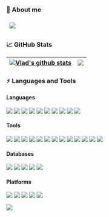 ### 👋 About me 

<a href="https://www.linkedin.com/in/vladzolotarev">
  <img align="center" style="margin:0.5rem" src="https://img.shields.io/badge/Linkedin   -%230077B5.svg?&style=for-the-badge&logo=linkedin&logoColor=white" />
</a>

### 📈 GitHub Stats

| <a href="https://github.com/vzolotar">  <img align="center"  src="https://github-readme-stats.vercel.app/api?username=vzolotar&show_icons=true=compact&theme=buefy&hide_border=true" alt="Vlad's github stats" /></a> | <a href="https://github.com/vzolotar">  <img align="center"  src="https://github-readme-stats.vercel.app/api/top-langs/?username=vzolotar&layout=compact&theme=buefy&hide_border=true"  /></a> |
| ------------- | ------------- |




### ⚡ ️Languages and Tools


#### Languages 


<img src="https://img.shields.io/badge/SQL-c64646?logo=sqlserver&logoColor=black" />
<img src="https://img.shields.io/badge/PLSQL-F80000?logo=oracle&logoColor=black" />
<img src="https://img.shields.io/badge/Shell_Script-121011?logo=gnu-bash&logoColor=black" />
<img src="https://img.shields.io/badge/Python-3776AB?logo=python&logoColor=white" />
<img src="https://img.shields.io/badge/C-00599C?logo=c&logoColor=white" />
<img src="https://img.shields.io/badge/Java-ED8B00?logo=java&logoColor=white" />
<img src="https://img.shields.io/badge/PowerShell-5391FE?logo=PowerShell&logoColor=white"/>
<img src="https://img.shields.io/badge/HTML5-E34F26?logo=html5&logoColor=white" />
<img src="https://img.shields.io/badge/PowerBuilder-40B5A4?logo=powerbuilder&logoColor=white" />
<img src="https://img.shields.io/badge/PHP-777BB4?logo=php&logoColor=white" />


#### Tools

<img src="https://img.shields.io/badge/Git-F05032?logo=git&logoColor=white" />
<img src="https://img.shields.io/badge/Jenkins-D24939?logo=Jenkins&logoColor=white" />
<img src="https://img.shields.io/badge/ODI-c64646?logo=odi&logoColor=black" />
<img src="https://img.shields.io/badge/Informatica-2CA5E0?logo=Informatica&logoColor=black" />
<img src="https://img.shields.io/badge/Talend-00C58E?logo=Talend&logoColor=black" />
<img src="https://img.shields.io/badge/Airflow-017CEE?logo=Apache%20Airflow&logoColor=white" />
<img src="https://img.shields.io/badge/Cordova-35434F?logo=apache-cordova&logoColor=E8E8E8" />
<img src="https://img.shields.io/badge/Kibana-005571?logo=Kibana&logoColor=white" />
<img src="https://img.shields.io/badge/Tableau-E97627?logo=Tableau&logoColor=white" />
<img src="https://img.shields.io/badge/Eclipse-2C2255?logo=eclipse&logoColor=white" />
<img src="https://img.shields.io/badge/Visual_Studio-5C2D91?logo=visual%20studio&logoColor=white" />
<img src="https://img.shields.io/badge/.NET-512BD4?logo=dotnet&logoColor=white" />
<img src="https://img.shields.io/badge/R-276DC3?logo=r&logoColor=white" />


#### Databases

<img src="https://img.shields.io/badge/Oracle-F80000?logo=oracle&logoColor=black" />
<img src="https://img.shields.io/badge/SQL Server-c64646?logo=sqlserver&logoColor=black" />
<img src="https://img.shields.io/badge/Netezza-1793D1?logo=netezza&logoColor=white" />
<img src="https://img.shields.io/badge/MySQL-005C84?logo=MySQL&logoColor=white" />
<img src="https://img.shields.io/badge/PostgreSQL-316192?logo=PostgreSQL&logoColor=black" />

#### Platforms 


<code><img src="https://img.shields.io/badge/Windows-0078D6?logo=windows&logoColor=white" ></code>
<code><img src="https://img.shields.io/badge/Linux-FCC624?logo=linux&logoColor=black" ></code>
<code><img src="https://img.shields.io/badge/Microsoft Azure-0089D6?logo=microsoft-azure&logoColor=white"></code>
<code><img src="https://img.shields.io/badge/VMware-316192?logo=vmware&logoColor=white" ></code>
<code><img src="https://img.shields.io/badge/Docker-2CA5E0?logo=docker&logoColor=white" ></code>



![](https://komarev.com/ghpvc/?username=vzolotar&color=blue)
